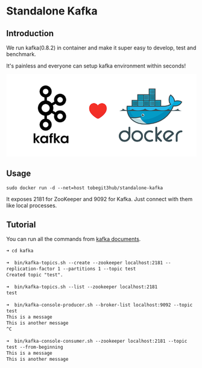 # Standalone Kafka

## Introduction

We run kafka(0.8.2) in container and make it super easy to develop, test and benchmark.

It's painless and everyone can setup kafka environment within seconds!

![](kafka_docker.png)

## Usage

```
sudo docker run -d --net=host tobegit3hub/standalone-kafka
```

It exposes 2181 for ZooKeeper and 9092 for Kafka. Just connect with them like local processes.

## Tutorial

You can run all the commands from [kafka documents](http://kafka.apache.org/documentation.html).

```
➜ cd kafka

➜  bin/kafka-topics.sh --create --zookeeper localhost:2181 --replication-factor 1 --partitions 1 --topic test
Created topic "test".

➜  bin/kafka-topics.sh --list --zookeeper localhost:2181
test

➜  bin/kafka-console-producer.sh --broker-list localhost:9092 --topic test
This is a message
This is another message
^C

➜  bin/kafka-console-consumer.sh --zookeeper localhost:2181 --topic test --from-beginning
This is a message
This is another message
```
